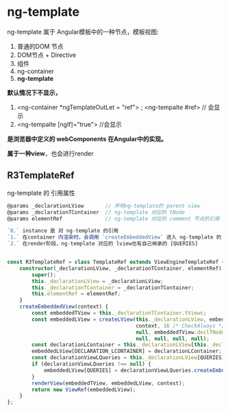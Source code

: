 # ng-template

ng-template 属于 Angular模板中的一种节点，模板视图:

1. 普通的DOM 节点
2. DOM节点 + Directive
3. 组件
4. ng-container
5. **ng-template**

**默认情况下不显示，**

1. <ng-container  *ngTemplateOutLet = "ref"> ; <ng-tempalte #ref>  // 会显示
2. <ng-tempalte  [ngIf]="true">   //会显示

**是浏览器中定义的 webComponents 在Angular中的实现。**

**属于一种view**，也会进行render

##  R3TemplateRef

ng-template 的 引用属性

```typescript
@params _declarationLView       // 声明ng-template的 parent view
@params _declarationTContainer  // ng-template 对应的 tNode
@params elementRef              // ng-template 对应的 comment 节点的引用【注释节点的引用】

`0.` instance 是 对 ng-template 的引用
`1.` 在container 内渲染时，会调用 `createEmbeddedView` 进入 ng-template 的 render 阶段。
`2.` 在render阶段，ng-template 对应的 lview也有自己继承的 [QUERIES]


const R3TemplateRef = class TemplateRef extends ViewEngineTemplateRef {
    constructor(_declarationLView, _declarationTContainer, elementRef) {
        super();
        this._declarationLView = _declarationLView;
        this._declarationTContainer = _declarationTContainer;
        this.elementRef = elementRef;
    }
    createEmbeddedView(context) {
        const embeddedTView = this._declarationTContainer.tViews;
        const embeddedLView = createLView(this._declarationLView, embeddedTView,
                                          context, 16 /* CheckAlways */, 
                                          null, embeddedTView.declTNode, 
                                          null, null, null, null);
        const declarationLContainer = this._declarationLView[this._declarationTContainer.index];
        embeddedLView[DECLARATION_LCONTAINER] = declarationLContainer;
        const declarationViewLQueries = this._declarationLView[QUERIES];
        if (declarationViewLQueries !== null) {
            embeddedLView[QUERIES] = declarationViewLQueries.createEmbeddedView(embeddedTView);
        }
        renderView(embeddedTView, embeddedLView, context);
        return new ViewRef(embeddedLView);
    }
};
```

